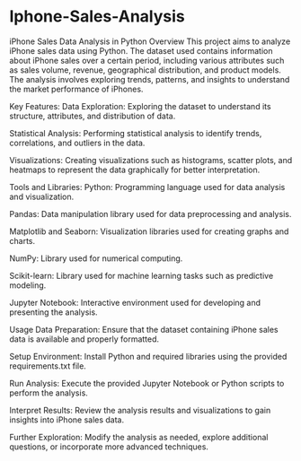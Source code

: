 # Iphone-Sales-Analysis
 iPhone Sales Data Analysis in Python
Overview
This project aims to analyze iPhone sales data using Python. The dataset used contains information about iPhone sales over a certain period, including various attributes such as sales volume, revenue, geographical distribution, and product models. The analysis involves exploring trends, patterns, and insights to understand the market performance of iPhones.

Key Features:
Data Exploration: Exploring the dataset to understand its structure, attributes, and distribution of data.

Statistical Analysis: Performing statistical analysis to identify trends, correlations, and outliers in the data.

Visualizations: Creating visualizations such as histograms, scatter plots, and heatmaps to represent the data graphically for better interpretation.

Tools and Libraries:
Python: Programming language used for data analysis and visualization.

Pandas: Data manipulation library used for data preprocessing and analysis.

Matplotlib and Seaborn: Visualization libraries used for creating graphs and charts.

NumPy: Library used for numerical computing.

Scikit-learn: Library used for machine learning tasks such as predictive modeling.

Jupyter Notebook: Interactive environment used for developing and presenting the analysis.

Usage
Data Preparation: Ensure that the dataset containing iPhone sales data is available and properly formatted.

Setup Environment: Install Python and required libraries using the provided requirements.txt file.

Run Analysis: Execute the provided Jupyter Notebook or Python scripts to perform the analysis.

Interpret Results: Review the analysis results and visualizations to gain insights into iPhone sales data.

Further Exploration: Modify the analysis as needed, explore additional questions, or incorporate more advanced techniques.
